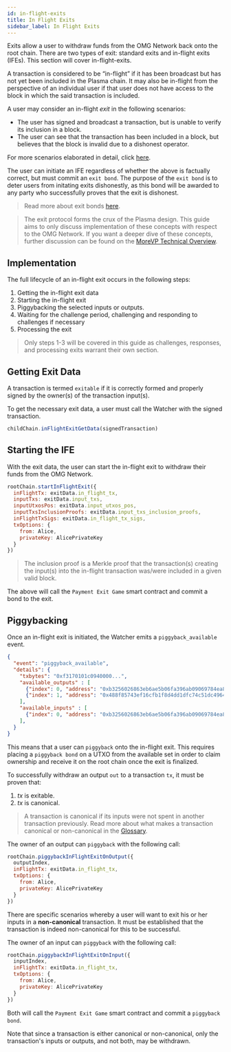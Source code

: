 ```yaml
---
id: in-flight-exits
title: In Flight Exits
sidebar_label: In Flight Exits
---
```


Exits allow a user to withdraw funds from the OMG Network back onto the root chain. There are two types of exit: standard exits and in-flight exits (IFEs). This section will cover in-flight-exits.

A transaction is considered to be “in-flight” if it has been broadcast but has not yet been included in the Plasma chain. It may also be in-flight from the perspective of an individual user if that user does not have access to the block in which the said transaction is included.

A user may consider an in-flight _exit_ in the following scenarios:

- The user has signed and broadcast a transaction, but is unable to verify its inclusion in a block.
- The user can see that the transaction has been included in a block, but believes that the block is invalid due to a dishonest operator.

For more scenarios elaborated in detail, click [here]().

The user can initiate an IFE regardless of whether the above is factually correct, but must commit an `exit bond`. The purpose of the `exit bond` is to deter users from initating exits dishonestly, as this bond will be awarded to any party who successfully proves that the exit is dishonest.

> Read more about exit bonds [here](exitbonds).

> The exit protocol forms the crux of the Plasma design. This guide aims to only discuss implementation of these concepts with respect to the OMG Network. If you want a deeper dive of these concepts, further discussion can be found on the [MoreVP Technical Overview](morevp-technical-overview).

## Implementation

The full lifecycle of an in-flight exit occurs in the following steps:

1. Getting the in-flight exit data
2. Starting the in-flight exit
3. Piggybacking the selected inputs or outputs.
4. Waiting for the challenge period, challenging and responding to challenges if necessary
5. Processing the exit

> Only steps 1-3 will be covered in this guide as challenges, responses, and processing exits warrant their own section.

## Getting Exit Data

A transaction is termed `exitable` if it is correctly formed and properly signed by the owner(s) of the transaction input(s).

To get the necessary exit data, a user must call the Watcher with the signed transaction.

```js
childChain.inFlightExitGetData(signedTransaction)
```

## Starting the IFE

With the exit data, the user can start the in-flight exit to withdraw their funds from the OMG Network.

```js
rootChain.startInFlightExit({
  inFlightTx: exitData.in_flight_tx,
  inputTxs: exitData.input_txs,
  inputUtxosPos: exitData.input_utxos_pos,
  inputTxsInclusionProofs: exitData.input_txs_inclusion_proofs,
  inFlightTxSigs: exitData.in_flight_tx_sigs,
  txOptions: {
    from: Alice,
    privateKey: AlicePrivateKey
  }
})
```

> The inclusion proof is a Merkle proof that the transaction(s) creating the input(s) into the in-flight transaction was/were included in a given valid block.

The above will call the `Payment Exit Game` smart contract and commit a bond to the exit.

## Piggybacking

Once an in-flight exit is initiated, the Watcher emits a `piggyback_available` event. 

```json
{
  "event": "piggyback_available",
  "details": {
    "txbytes": "0xf3170101c0940000...",
    "available_outputs" : [
      {"index": 0, "address": "0xb3256026863eb6ae5b06fa396ab09069784ea8ea"},
      {"index": 1, "address": "0x488f85743ef16cfb1f8d4dd1dfc74c51dc496434"},
    ],
    "available_inputs" : [
      {"index": 0, "address": "0xb3256026863eb6ae5b06fa396ab09069784ea8ea"}
    ],
  }
}
```

This means that a user can `piggyback` onto the in-flight exit. This requires placing a `piggyback bond` on a UTXO from the available set in order to claim ownership and receive it on the root chain once the exit is finalized.

To successfully withdraw an output `out` to a transaction `tx`, it must be proven that:

1. _tx_ is exitable.
2. _tx_ is canonical.

> A transaction is canonical if its inputs were not spent in another transaction previously. Read more about what makes a transaction canonical or non-canonical in the [Glossary](glossary).

The owner of an output can `piggyback` with the following call:

```js
rootChain.piggybackInFlightExitOnOutput({
  outputIndex,
  inFlightTx: exitData.in_flight_tx,
  txOptions: {
    from: Alice,
    privateKey: AlicePrivateKey
  }
})
```

There are specific scenarios whereby a user will want to exit his or her inputs in a **non-canonical** transaction. It must be established that the transaction is indeed non-canonical for this to be successful.

The owner of an input can `piggyback` with the following call:

```js
rootChain.piggybackInFlightExitOnInput({
  inputIndex,
  inFlightTx: exitData.in_flight_tx,
  txOptions: {
    from: Alice,
    privateKey: AlicePrivateKey
  }
})
```

Both will call the `Payment Exit Game` smart contract and commit a `piggyback bond`.

Note that since a transaction is either canonical or non-canonical, only the transaction's inputs or outputs, and not both, may be withdrawn.
